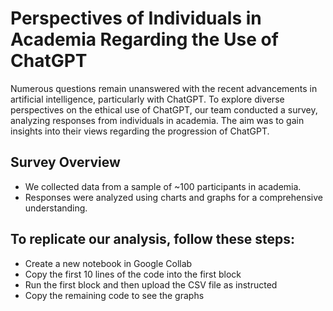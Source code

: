 #  Perspectives of Individuals in Academia Regarding the Use of ChatGPT

Numerous questions remain unanswered with the recent advancements in artificial intelligence, particularly with ChatGPT. To explore diverse perspectives on the ethical use of ChatGPT, our team conducted a survey, analyzing responses from individuals in academia. The aim was to gain insights into their views regarding the progression of ChatGPT.

## Survey Overview
- We collected data from a sample of ~100 participants in academia.
- Responses were analyzed using charts and graphs for a comprehensive understanding.

## To replicate our analysis, follow these steps:
- Create a new notebook in Google Collab
- Copy the first 10 lines of the code into the first block
- Run the first block and then upload the CSV file as instructed
- Copy the remaining code to see the graphs

